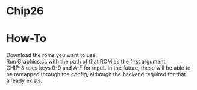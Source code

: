 # Chip26

# How-To <br/>
Download the roms you want to use. <br/>
Run Graphics.cs with the path of that ROM as the first argument. <br/>
CHIP-8 uses keys 0-9 and A-F for input. In the future, these will be able to be remapped through the config, although the backend required for that already exists.
